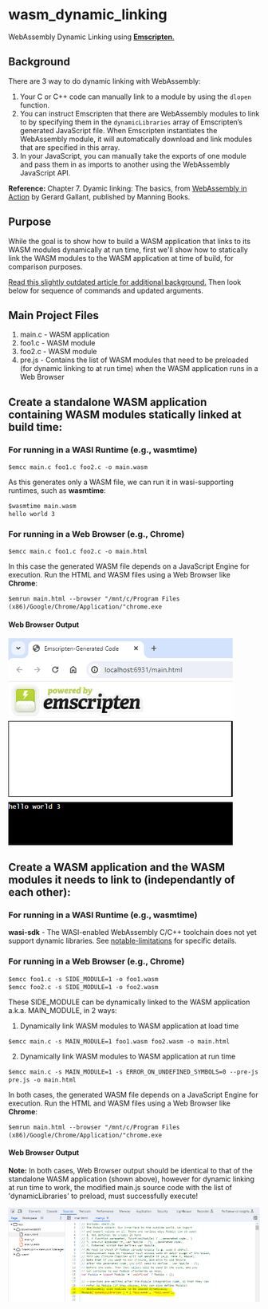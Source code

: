 # wasm_dynamic_linking

WebAssembly Dynamic Linking using [**Emscripten**.](https://emscripten.org/docs/compiling/Dynamic-Linking.html)

## Background

There are 3 way to do dynamic linking with WebAssembly:
1. Your C or C++ code can manually link to a module by using the ```dlopen``` function.
2. You can instruct Emscripten that there are WebAssembly modules to link to by specifying them in the ```dynamicLibraries``` array of Emscripten’s generated JavaScript file. When Emscripten instantiates the WebAssembly module, it will automatically download and link modules that are specified in this array.
3. In your JavaScript, you can manually take the exports of one module and pass them in as imports to another using the WebAssembly JavaScript API.

**Reference:** 
Chapter 7. Dyamic linking: The basics, from [WebAssembly in Action](https://www.manning.com/books/webassembly-in-action) by Gerard Gallant, published by Manning Books.

## Purpose

While the goal is to show how to build a WASM application that links to its WASM modules dynamically at run time, first we'll show how to statically link the WASM modules to the WASM application at time of build, for comparison purposes.

[Read this slightly outdated article for additional background.](https://yushulx.medium.com/webassembly-building-standalone-and-dynamic-linking-modules-in-windows-bd4492d0688f) Then look below for sequence of commands and updated arguments.

## Main Project Files

1. main.c - WASM application
2. foo1.c - WASM module
3. foo2.c - WASM module
4. pre.js - Contains the list of WASM modules that need to be preloaded (for dynamic linking to at run time) when the WASM application runs in a Web Browser

## Create a standalone WASM application containing WASM modules statically linked at build time:

### For running in a WASI Runtime (e.g., **wasmtime**)

```
$emcc main.c foo1.c foo2.c -o main.wasm
```

As this generates only a WASM file, we can run it in wasi-supporting runtimes, such as **wasmtime**:

```
$wasmtime main.wasm 
hello world 3
```

### For running in a Web Browser (e.g., **Chrome**)

```
$emcc main.c foo1.c foo2.c -o main.html
```

In this case the generated WASM file depends on a JavaScript Engine for execution. Run the HTML and WASM files using a Web Browser like **Chrome**:

```
$emrun main.html --browser "/mnt/c/Program Files (x86)/Google/Chrome/Application/"chrome.exe
```

#### Web Browser Output

![Web Browser Output image is supposed to appear here](images/browser.png "Web Browser Output")

## Create a WASM application and the WASM modules it needs to link to (independantly of each other):

### For running in a WASI Runtime (e.g., **wasmtime**)

**wasi-sdk** - The WASI-enabled WebAssembly C/C++ toolchain does not yet support dynamic libraries. See [notable-limitations](https://github.com/WebAssembly/wasi-sdk?tab=readme-ov-file#notable-limitations) for specific details.

### For running in a Web Browser (e.g., **Chrome**)

```
$emcc foo1.c -s SIDE_MODULE=1 -o foo1.wasm
$emcc foo2.c -s SIDE_MODULE=1 -o foo2.wasm
```

These SIDE_MODULE can be dynamically linked to the WASM application a.k.a. MAIN_MODULE, in 2 ways:

1. Dynamically link WASM modules to WASM application at load time

```
$emcc main.c -s MAIN_MODULE=1 foo1.wasm foo2.wasm -o main.html
```

2. Dynamically link WASM modules to WASM application at run time

```
$emcc main.c -s MAIN_MODULE=1 -s ERROR_ON_UNDEFINED_SYMBOLS=0 --pre-js pre.js -o main.html
```

In both cases, the generated WASM file depends on a JavaScript Engine for execution. Run the HTML and WASM files using a Web Browser like **Chrome**:

```
$emrun main.html --browser "/mnt/c/Program Files (x86)/Google/Chrome/Application/"chrome.exe
```

#### Web Browser Output

**Note:**
In both cases, Web Browser output should be identical to that of the standalone WASM application (shown above), however for dynamic linking at run time to work, the modified main.js source code with the list of 'dynamicLibraries' to preload, must successfully execute!

![JavaScript Source Code image is supposed to appear here](images/js-src.png "Modified JavaScript source code containing list of 'dynamicLibraries' that must be preloaded")
